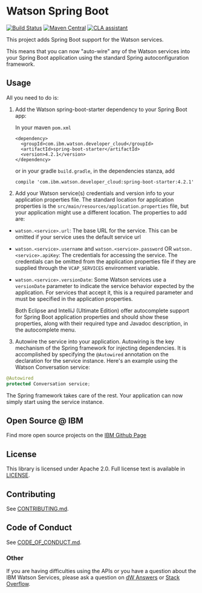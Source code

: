 # Watson Spring Boot

[![Build Status](https://travis-ci.org/watson-developer-cloud/watson-spring.svg?branch=master)](https://travis-ci.org/watson-developer-cloud/watson-spring)
[![Maven Central](https://maven-badges.herokuapp.com/maven-central/com.ibm.watson.developer_cloud/watson-spring/badge.svg)](https://maven-badges.herokuapp.com/maven-central/com.ibm.watson.developer_cloud/watson-spring)
[![CLA assistant](https://cla-assistant.io/readme/badge/watson-developer-cloud/watson-spring)](https://cla-assistant.io/watson-developer-cloud/watson-spring)

This project adds Spring Boot support for the Watson services.

This means that you can now "auto-wire" any of the Watson services into your Spring Boot application
using the standard Spring autoconfiguration framework.

## Usage

All you need to do is:

1. Add the Watson spring-boot-starter dependency to your Spring Boot app:

    In your maven `pom.xml`
    ```
    <dependency>
      <groupId>com.ibm.watson.developer_cloud</groupId>
      <artifactId>spring-boot-starter</artifactId>
      <version>4.2.1</version>
    </dependency>
    ```

    or in your gradle `build.gradle`, in the dependencies stanza, add
    ```
    compile 'com.ibm.watson.developer_cloud:spring-boot-starter:4.2.1'
    ```

2. Add your Watson service(s) credentials and version info to your application
properties file.  The standard location for application properties is the
`src/main/resources/application.properties` file, but your application might
use a different location. The properties to add are:

  - `watson.<service>.url`: The base URL for the service.  This can be omitted if your
  service uses the default service url
  - `watson.<service>.username` and `watson.<service>.password` OR `watson.<service>.apiKey`:
  The credentials for accessing the service.
  The credentials can be omitted from the application properties file if they are
  supplied through the `VCAP_SERVICES` environment variable.
  - `watson.<service>.versionDate`: Some Watson services use a `versionDate` parameter to
  indicate the service behavior expected by the application.  For services that accept it,
  this is a required parameter and must be specified in the application properties.

    Both Eclipse and IntelliJ (Ultimate Edition) offer autocomplete support for
    Spring Boot application properties and should show these properties, along with
    their required type and Javadoc description, in the autocomplete menu.

3. Autowire the service into your application. Autowiring is the key mechanism of the
Spring framework for injecting dependencies.  It is accomplished by specifying the
`@Autowired` annotation on the declaration for the service instance.
Here's an example using the Watson Conversation service:
  ```java
  @Autowired
  protected Conversation service;
  ```

The Spring framework takes care of the rest.  Your application can now simply start
using the service instance.

## Open Source @ IBM

Find more open source projects on the [IBM Github Page](http://ibm.github.io/)

## License

This library is licensed under Apache 2.0. Full license text is
available in [LICENSE](LICENSE).

## Contributing

See [CONTRIBUTING.md](.github/CONTRIBUTING.md).

## Code of Conduct

See [CODE_OF_CONDUCT.md](.github/CODE_OF_CONDUCT.md).

### Other

If you are having difficulties using the APIs or you have a question about the IBM
Watson Services, please ask a question on
[dW Answers](https://developer.ibm.com/answers/questions/ask/?topics=watson)
or [Stack Overflow](http://stackoverflow.com/questions/ask?tags=ibm-watson).
